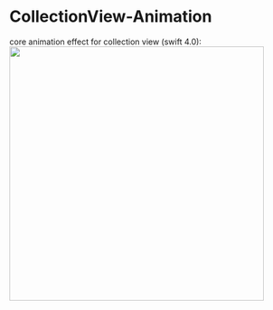 # CollectionView-Animation
core animation effect for collection view (swift 4.0): <br />
<img height="450" src="https://user-images.githubusercontent.com/36310714/47440659-e7521e00-d7ae-11e8-88db-68b97ce0c516.gif">
